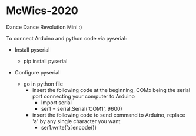 # McWics-2020
Dance Dance Revolution Mini :)



To connect Arduino and python code via pyserial:

- Install pyserial
  - pip install pyserial

- Configure pyserial
  - go in python file
    - insert the following code at the beginning, COMx being the serial port connecting your computer to Arduino
      - Import serial
      - ser1 = serial.Serial('COM1', 9600)
    - insert the following code to send command to Arduino, replace 'a' by any single character you want
      - ser1.write(’a’.encode())
